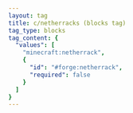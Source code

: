 ```yaml
---
layout: tag
title: c/netherracks (blocks tag)
tag_type: blocks
tag_content: {
  "values": [
    "minecraft:netherrack",
    {
      "id": "#forge:netherrack",
      "required": false
    }
  ]
}
---
```

